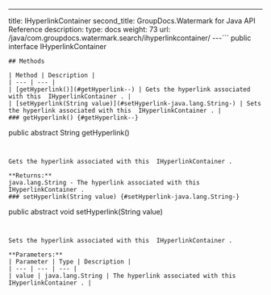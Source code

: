 ---
title: IHyperlinkContainer
second_title: GroupDocs.Watermark for Java API Reference
description: 
type: docs
weight: 73
url: /java/com.groupdocs.watermark.search/ihyperlinkcontainer/
---```
public interface IHyperlinkContainer
```
## Methods

| Method | Description |
| --- | --- |
| [getHyperlink()](#getHyperlink--) | Gets the hyperlink associated with this  IHyperlinkContainer . |
| [setHyperlink(String value)](#setHyperlink-java.lang.String-) | Sets the hyperlink associated with this  IHyperlinkContainer . |
### getHyperlink() {#getHyperlink--}
```
public abstract String getHyperlink()
```


Gets the hyperlink associated with this  IHyperlinkContainer .

**Returns:**
java.lang.String - The hyperlink associated with this  IHyperlinkContainer .
### setHyperlink(String value) {#setHyperlink-java.lang.String-}
```
public abstract void setHyperlink(String value)
```


Sets the hyperlink associated with this  IHyperlinkContainer .

**Parameters:**
| Parameter | Type | Description |
| --- | --- | --- |
| value | java.lang.String | The hyperlink associated with this  IHyperlinkContainer . |

